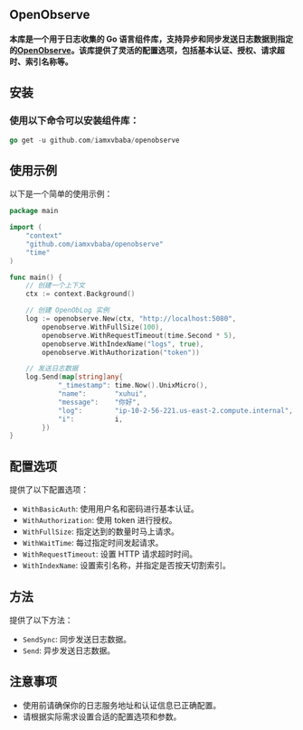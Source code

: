 ## OpenObserve

#### 本库是一个用于日志收集的 Go 语言组件库，支持异步和同步发送日志数据到指定的[OpenObserve](https://github.com/openobserve/openobserve)。该库提供了灵活的配置选项，包括基本认证、授权、请求超时、索引名称等。

## 安装

### 使用以下命令可以安装组件库：

```go
go get -u github.com/iamxvbaba/openobserve
```

## 使用示例

以下是一个简单的使用示例：

```go
package main

import (
    "context"
    "github.com/iamxvbaba/openobserve"
    "time"
)

func main() {
    // 创建一个上下文
    ctx := context.Background()

    // 创建 OpenObLog 实例
    log := openobserve.New(ctx, "http://localhost:5080", 
        openobserve.WithFullSize(100),
        openobserve.WithRequestTimeout(time.Second * 5),
        openobserve.WithIndexName("logs", true),
        openobserve.WithAuthorization("token"))

    // 发送日志数据
    log.Send(map[string]any{
			"_timestamp": time.Now().UnixMicro(),
			"name":       "xuhui",
			"message":    "你好",
			"log":        "ip-10-2-56-221.us-east-2.compute.internal",
			"i":          i,
		})
}

```

## 配置选项

提供了以下配置选项：

- `WithBasicAuth`: 使用用户名和密码进行基本认证。
- `WithAuthorization`: 使用 token 进行授权。
- `WithFullSize`: 指定达到的数量时马上请求。
- `WithWaitTime`: 每过指定时间发起请求。
- `WithRequestTimeout`: 设置 HTTP 请求超时时间。
- `WithIndexName`: 设置索引名称，并指定是否按天切割索引。

## 方法

提供了以下方法：

- `SendSync`: 同步发送日志数据。
- `Send`: 异步发送日志数据。

## 注意事项

- 使用前请确保你的日志服务地址和认证信息已正确配置。
- 请根据实际需求设置合适的配置选项和参数。